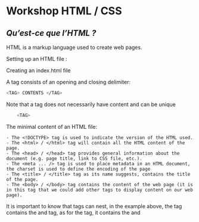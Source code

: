 # Workshop HTML / CSS

## _Qu’est-ce que l’HTML ?_

HTML is a markup language used to create web pages.

Setting up an HTML file :

Creating an index.html file

A tag consists of an opening and closing delimiter:
```sh
<TAG> CONTENTS </TAG>
```
Note that a tag does not necessarily have content and can be unique
```sh
    <TAG>
```
The minimal content of an HTML file:



    - The <!DOCTYPE> tag is used to indicate the version of the HTML used.
    - The <html> / </html> tag will contain all the HTML content of the page.
    - The <head> / </head> tag provides general information about the document (e.g. page title, link to CSS file, etc.).
    - The <meta ... /> tag is used to place metadata in an HTML document, the charset is used to define the encoding of the page 
    - The <title> / </title> tag as its name suggests, contains the title of the page.
    - The <body> / </body> tag contains the content of the web page (it is in this tag that we could add other tags to display content on our web page).


It is important to know that tags can nest, in the example above, the <html> tag contains the <head> and <body> tag, as for the <head> tag, it contains the <meta> and <title> tag

Some useful tags:
Text tag:
```sh
<h1>Content</h1> to <h6>Content</h6>
<p>Content</p>
```
line break:
```sh
<br>
```
Bulleted list creation:
```sh
<ul>
    <li>EPITECH</li>
    <li>E-ARTSUP</li>
    <li>ISEG</li>
</ul>
```
A tag can be configured, thanks to attributes and an attribute takes a parameter
```sh
<TAG [ATTRIBUTE 1] [ATTRIBUTE 2] > CONTENT</TAG>
```
[ATTRIBUT x] => ATTRIBUT_NAME="PARAMETER".
The next tags will address this notion.

Creating a hyperlink to another web page (redirection):
```sh
<a href="site link">Content</a> 
```

Adding an image:
```sh
<img src="image link" alt="image caption">
```

Box containing the page header (top part of the page):
```sh
<header></header>: header (top part of the page).
```
Warning: some sites do not have a header.

Box containing the footer (bottom part of the page).
```sh
<footer>Content</footer>
```
Box containing the navigation bar
```sh
<nav>Content</nav>
```
Creation of a new box:
```sh
<article>Content</article>
<div>Content</div>
```


Creating a table:
```sh
<table>
    <tr>
            <th>Name</th>
            <th>Favorite Color</th>
    </tr>
    <tr>
            <td>Bob</td>
            <td>Yellow</td>
    </tr>
    <tr>
            <td>Michelle</td>
            <td>Purple</td>
    </tr>
</table>
```


## Exercises:

Display a title 
Displaying a subtitle
Add an image and its caption
Create a link on the image so that we are redirected to a site consistent with it.
Make a descriptive text under the image and in agreement with it!
Create a footer in which you will display: © followed by the current year and a name.


Qu’est-ce que le CSS :

Le CSS est un langage informatique permettant de mettre en forme un fichier HTML.



Le CSS peut être placé dans un fichier à part avec l'extension .css
Pour lier un fichier CSS à un document HTML placez une balise unique <link/> avec un attribut rel=”stylesheet” et href =”lien du fichier” dans la balise <head>



Class et ID :

L’attribut ID définit un identifiant qui doit être unique dans le document HTML (voir exemple ci-dessous). Celui-ci permet de modifier une box sans modifier les box ayant la même balise!



L’attribut class permet de modifier toutes les box ayant la même class (voir exemple ci-dessous)..



Comment réaliser une mise en page grâce au fichier CSS :

Pour modifier la mise en page d’une balise, on écrit le nom de la balise suivie d’accolade.



Pour modifier la mise en page d’une balise unique (avec un id), on écrit le nom de l’id précédé par un “#” :



Pour modifier la mise en page de plusieurs balise (avec une class) on écrit le nom de la class précédé d’un “.” :



Toutes les propriétés présentes entre les accolades (ex: font-size, color, etc.)  permettent de modifier la mise en page de la page web. 












Comment faire un site mobile friendly :

Vous pouvez rajouter dans le head :

<meta name="viewport" content="width=device-width, initial-scale=1.0">

Cette ligne va redimensionner la page pour mobile.

Mais en général cela ne suffit pas, nous pouvons ainsi préciser dans le CSS une mise en page spécifique qui ne s'appliquerait seulement sur mobile:

@media only screen and (max-width: 600px) {
// mettre des class CSS     
} 








